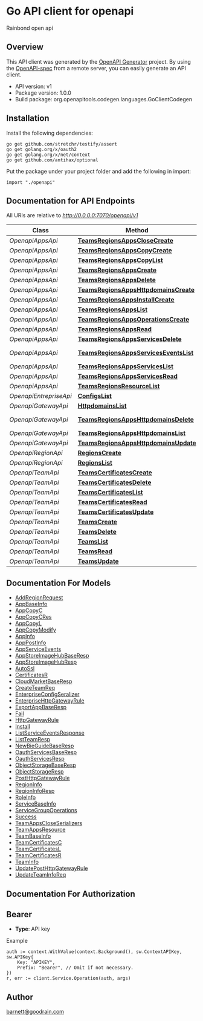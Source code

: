 # Go API client for openapi

Rainbond open api

## Overview
This API client was generated by the [OpenAPI Generator](https://openapi-generator.tech) project.  By using the [OpenAPI-spec](https://www.openapis.org/) from a remote server, you can easily generate an API client.

- API version: v1
- Package version: 1.0.0
- Build package: org.openapitools.codegen.languages.GoClientCodegen

## Installation

Install the following dependencies:

```shell
go get github.com/stretchr/testify/assert
go get golang.org/x/oauth2
go get golang.org/x/net/context
go get github.com/antihax/optional
```

Put the package under your project folder and add the following in import:

```golang
import "./openapi"
```

## Documentation for API Endpoints

All URIs are relative to *http://0.0.0.0:7070/openapi/v1*

Class | Method | HTTP request | Description
------------ | ------------- | ------------- | -------------
*OpenapiAppsApi* | [**TeamsRegionsAppsCloseCreate**](docs/OpenapiAppsApi.md#teamsregionsappsclosecreate) | **Post** /teams/{team_id}/regions/{region_name}/apps/close | 
*OpenapiAppsApi* | [**TeamsRegionsAppsCopyCreate**](docs/OpenapiAppsApi.md#teamsregionsappscopycreate) | **Post** /teams/{team_id}/regions/{region_name}/apps/{app_id}/copy | 
*OpenapiAppsApi* | [**TeamsRegionsAppsCopyList**](docs/OpenapiAppsApi.md#teamsregionsappscopylist) | **Get** /teams/{team_id}/regions/{region_name}/apps/{app_id}/copy | 
*OpenapiAppsApi* | [**TeamsRegionsAppsCreate**](docs/OpenapiAppsApi.md#teamsregionsappscreate) | **Post** /teams/{team_id}/regions/{region_name}/apps | 
*OpenapiAppsApi* | [**TeamsRegionsAppsDelete**](docs/OpenapiAppsApi.md#teamsregionsappsdelete) | **Delete** /teams/{team_id}/regions/{region_name}/apps/{app_id} | 
*OpenapiAppsApi* | [**TeamsRegionsAppsHttpdomainsCreate**](docs/OpenapiAppsApi.md#teamsregionsappshttpdomainscreate) | **Post** /teams/{team_id}/regions/{region_name}/apps/{app_id}/httpdomains | 
*OpenapiAppsApi* | [**TeamsRegionsAppsInstallCreate**](docs/OpenapiAppsApi.md#teamsregionsappsinstallcreate) | **Post** /teams/{team_id}/regions/{region_name}/apps/{app_id}/install | 
*OpenapiAppsApi* | [**TeamsRegionsAppsList**](docs/OpenapiAppsApi.md#teamsregionsappslist) | **Get** /teams/{team_id}/regions/{region_name}/apps | 
*OpenapiAppsApi* | [**TeamsRegionsAppsOperationsCreate**](docs/OpenapiAppsApi.md#teamsregionsappsoperationscreate) | **Post** /teams/{team_id}/regions/{region_name}/apps/{app_id}/operations | 
*OpenapiAppsApi* | [**TeamsRegionsAppsRead**](docs/OpenapiAppsApi.md#teamsregionsappsread) | **Get** /teams/{team_id}/regions/{region_name}/apps/{app_id} | 
*OpenapiAppsApi* | [**TeamsRegionsAppsServicesDelete**](docs/OpenapiAppsApi.md#teamsregionsappsservicesdelete) | **Delete** /teams/{team_id}/regions/{region_name}/apps/{app_id}/services/{service_id} | 
*OpenapiAppsApi* | [**TeamsRegionsAppsServicesEventsList**](docs/OpenapiAppsApi.md#teamsregionsappsserviceseventslist) | **Get** /teams/{team_id}/regions/{region_name}/apps/{app_id}/services/{service_id}/events | 
*OpenapiAppsApi* | [**TeamsRegionsAppsServicesList**](docs/OpenapiAppsApi.md#teamsregionsappsserviceslist) | **Get** /teams/{team_id}/regions/{region_name}/apps/{app_id}/services | 
*OpenapiAppsApi* | [**TeamsRegionsAppsServicesRead**](docs/OpenapiAppsApi.md#teamsregionsappsservicesread) | **Get** /teams/{team_id}/regions/{region_name}/apps/{app_id}/services/{service_id} | 
*OpenapiAppsApi* | [**TeamsRegionsResourceList**](docs/OpenapiAppsApi.md#teamsregionsresourcelist) | **Get** /teams/{team_id}/regions/{region_name}/resource | 
*OpenapiEntrepriseApi* | [**ConfigsList**](docs/OpenapiEntrepriseApi.md#configslist) | **Get** /configs | 
*OpenapiGatewayApi* | [**HttpdomainsList**](docs/OpenapiGatewayApi.md#httpdomainslist) | **Get** /httpdomains | 
*OpenapiGatewayApi* | [**TeamsRegionsAppsHttpdomainsDelete**](docs/OpenapiGatewayApi.md#teamsregionsappshttpdomainsdelete) | **Delete** /teams/{team_id}/regions/{region_name}/apps/{app_id}/httpdomains/{rule_id} | 
*OpenapiGatewayApi* | [**TeamsRegionsAppsHttpdomainsList**](docs/OpenapiGatewayApi.md#teamsregionsappshttpdomainslist) | **Get** /teams/{team_id}/regions/{region_name}/apps/{app_id}/httpdomains | 
*OpenapiGatewayApi* | [**TeamsRegionsAppsHttpdomainsUpdate**](docs/OpenapiGatewayApi.md#teamsregionsappshttpdomainsupdate) | **Put** /teams/{team_id}/regions/{region_name}/apps/{app_id}/httpdomains/{rule_id} | 
*OpenapiRegionApi* | [**RegionsCreate**](docs/OpenapiRegionApi.md#regionscreate) | **Post** /regions | 
*OpenapiRegionApi* | [**RegionsList**](docs/OpenapiRegionApi.md#regionslist) | **Get** /regions | 
*OpenapiTeamApi* | [**TeamsCertificatesCreate**](docs/OpenapiTeamApi.md#teamscertificatescreate) | **Post** /teams/{team_id}/certificates | 
*OpenapiTeamApi* | [**TeamsCertificatesDelete**](docs/OpenapiTeamApi.md#teamscertificatesdelete) | **Delete** /teams/{team_id}/certificates/{certificate_id} | 
*OpenapiTeamApi* | [**TeamsCertificatesList**](docs/OpenapiTeamApi.md#teamscertificateslist) | **Get** /teams/{team_id}/certificates | 
*OpenapiTeamApi* | [**TeamsCertificatesRead**](docs/OpenapiTeamApi.md#teamscertificatesread) | **Get** /teams/{team_id}/certificates/{certificate_id} | 
*OpenapiTeamApi* | [**TeamsCertificatesUpdate**](docs/OpenapiTeamApi.md#teamscertificatesupdate) | **Put** /teams/{team_id}/certificates/{certificate_id} | 
*OpenapiTeamApi* | [**TeamsCreate**](docs/OpenapiTeamApi.md#teamscreate) | **Post** /teams | 
*OpenapiTeamApi* | [**TeamsDelete**](docs/OpenapiTeamApi.md#teamsdelete) | **Delete** /teams/{team_id} | 
*OpenapiTeamApi* | [**TeamsList**](docs/OpenapiTeamApi.md#teamslist) | **Get** /teams | 
*OpenapiTeamApi* | [**TeamsRead**](docs/OpenapiTeamApi.md#teamsread) | **Get** /teams/{team_id} | 
*OpenapiTeamApi* | [**TeamsUpdate**](docs/OpenapiTeamApi.md#teamsupdate) | **Put** /teams/{team_id} | 


## Documentation For Models

 - [AddRegionRequest](docs/AddRegionRequest.md)
 - [AppBaseInfo](docs/AppBaseInfo.md)
 - [AppCopyC](docs/AppCopyC.md)
 - [AppCopyCRes](docs/AppCopyCRes.md)
 - [AppCopyL](docs/AppCopyL.md)
 - [AppCopyModify](docs/AppCopyModify.md)
 - [AppInfo](docs/AppInfo.md)
 - [AppPostInfo](docs/AppPostInfo.md)
 - [AppServiceEvents](docs/AppServiceEvents.md)
 - [AppStoreImageHubBaseResp](docs/AppStoreImageHubBaseResp.md)
 - [AppStoreImageHubResp](docs/AppStoreImageHubResp.md)
 - [AutoSsl](docs/AutoSsl.md)
 - [CertificatesR](docs/CertificatesR.md)
 - [CloudMarketBaseResp](docs/CloudMarketBaseResp.md)
 - [CreateTeamReq](docs/CreateTeamReq.md)
 - [EnterpriseConfigSeralizer](docs/EnterpriseConfigSeralizer.md)
 - [EnterpriseHttpGatewayRule](docs/EnterpriseHttpGatewayRule.md)
 - [ExportAppBaseResp](docs/ExportAppBaseResp.md)
 - [Fail](docs/Fail.md)
 - [HttpGatewayRule](docs/HttpGatewayRule.md)
 - [Install](docs/Install.md)
 - [ListServiceEventsResponse](docs/ListServiceEventsResponse.md)
 - [ListTeamResp](docs/ListTeamResp.md)
 - [NewBieGuideBaseResp](docs/NewBieGuideBaseResp.md)
 - [OauthServicesBaseResp](docs/OauthServicesBaseResp.md)
 - [OauthServicesResp](docs/OauthServicesResp.md)
 - [ObjectStorageBaseResp](docs/ObjectStorageBaseResp.md)
 - [ObjectStorageResp](docs/ObjectStorageResp.md)
 - [PostHttpGatewayRule](docs/PostHttpGatewayRule.md)
 - [RegionInfo](docs/RegionInfo.md)
 - [RegionInfoResp](docs/RegionInfoResp.md)
 - [RoleInfo](docs/RoleInfo.md)
 - [ServiceBaseInfo](docs/ServiceBaseInfo.md)
 - [ServiceGroupOperations](docs/ServiceGroupOperations.md)
 - [Success](docs/Success.md)
 - [TeamAppsCloseSerializers](docs/TeamAppsCloseSerializers.md)
 - [TeamAppsResource](docs/TeamAppsResource.md)
 - [TeamBaseInfo](docs/TeamBaseInfo.md)
 - [TeamCertificatesC](docs/TeamCertificatesC.md)
 - [TeamCertificatesL](docs/TeamCertificatesL.md)
 - [TeamCertificatesR](docs/TeamCertificatesR.md)
 - [TeamInfo](docs/TeamInfo.md)
 - [UpdatePostHttpGatewayRule](docs/UpdatePostHttpGatewayRule.md)
 - [UpdateTeamInfoReq](docs/UpdateTeamInfoReq.md)


## Documentation For Authorization



## Bearer

- **Type**: API key

Example

```golang
auth := context.WithValue(context.Background(), sw.ContextAPIKey, sw.APIKey{
    Key: "APIKEY",
    Prefix: "Bearer", // Omit if not necessary.
})
r, err := client.Service.Operation(auth, args)
```



## Author

barnett@goodrain.com

